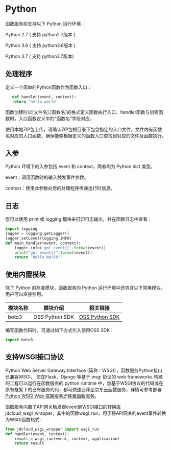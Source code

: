 # Python

函数服务前支持以下 Python 运行环境：

Python 2.7 ( 支持 python2.7版本 )

Python 3.6 ( 支持 python3.6版本 )

Python 3.7 ( 支持 python3.7版本)

## 处理程序

定义一个简单的Python函数作为函数入口：

```Python
   def handler(event, context):
   return 'hello world'
```

函数创建时以[文件名].[函数名]的格式定义函数执行入口，handler函数与创建函数时，入口函数定义中的“函数名”字段对应。

使用本地ZIP包上传，请确认ZIP包根目录下包含指定的入口文件，文件内有函数名对应的入口函数，确保能够根据定义的函数入口查找到对应的文件及函数执行。

   
## 入参
Python 环境下的入参包括 event 和 context，两者均为 Python dict 类型。

event：调用函数时的输入触发事件参数。

context：使用此参数向您的处理程序传递运行时信息。


## 日志

您可以使用 print 或 logging 模块来打印日志输出，并在函数日志中查看：

```Python
import logging
logger = logging.getLogger()
logger.setLevel(logging.INFO)
def main_handler(event, context):
    logger.info('got event{}'.format(event))
    print("got event{}".format(event))
    return 'Hello World!'
```


## 使用内置模块

除了 Python 的标准模块，函数服务的 Python 运行环境中还包含以下常用模块，用户可以直接引用。

| 模块名称|模块介绍 | 相关链接 |
| ------ | ------ | ----- |
| boto3 | OSS Python SDK | [ OSS Python SDK](https://docs.jdcloud.com/cn/object-storage-service/sdk-python) |  

编写函数代码时，可通过如下方式引入使用OSS SDK：
```Python
import boto3
```

## 支持WSGI接口协议
Python Web Server Gateway Interface (简称：WSGI），函数服务Python接口已兼容WSGI， 您在Flask、Django 等基于 wsgi 协议的 web frameworks 构建的工程可以运行在函数服务的 python runtime 中，您基于WSGI协议的代码或在原有框架下的已有服务代码，都可快速迁移至京东云函数服务，详情可参考部署[Python WSGI Web 框架服务迁移至函数服务](use-cases/wsgi.md)。

函数服务内置了API网关触发器event到WSGI接口的转换库jdcloud_wsgi_wrapper，其中的函数wsgi_run，用于将API网关的event事件转换为WSGI函数格式:

```Python
from jdcloud_wsgi_wrapper import wsgi_run
def handler(event, context):
    result = wsgi_run(event, context, application)
    return result
```
